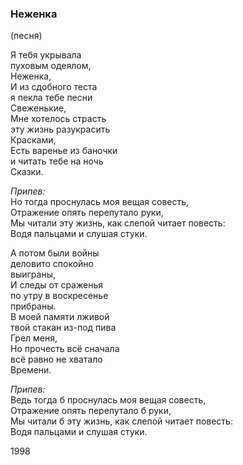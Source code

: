 ### Неженка

(песня)

Я тебя укрывала  
пуховым одеялом,  
Неженка,  
И из сдобного теста  
я пекла тебе песни  
Свеженькие,  
Мне хотелось страсть  
эту жизнь разукрасить  
Красками,  
Есть варенье из баночки  
и читать тебе на ночь  
Сказки.

*Припев:*   
Но тогда проснулась моя вещая совесть,  
Отражение опять перепутало руки,  
Мы читали эту жизнь, как слепой читает повесть:  
Водя пальцами и слушая стуки.

А потом были войны  
деловито спокойно  
выиграны,  
И следы от сраженья  
по утру в воскресенье  
прибраны.  
В моей памяти лживой    
твой стакан из-под пива  
Грел меня,  
Но прочесть всё сначала     
всё равно не хватало  
Времени.

*Припев:*  
Ведь тогда б проснулась моя вещая совесть,  
Отражение опять перепутало б руки,  
Мы читали б эту жизнь, как слепой читает повесть:  
Водя пальцами и слушая стуки.

1998
